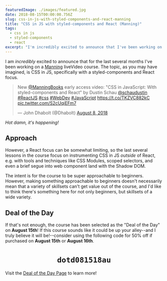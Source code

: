 ```yaml
---
featuredImage: ./images/featured.jpg
date: 2018-08-15T00:00:00.756Z
slug: css-in-js-with-styled-components-and-react-manning
title: "CSS in JS with styled-components and React (Manning)"
tags:
  - css in js
  - styled-components
  - react
excerpt: "I'm incredibly excited to announce that I've been working on a Manning liveVideo course for the last several months with the intent to share all that makes CSS in JS great with the library styled-components"
---
```


I am _incredibly_ excited to announce that for the last several months I've been working on a [Manning][manning] liveVideo course. The topic, as you may have imagined, is CSS in JS, specifically with a styled-components and React focus.

<blockquote class="twitter-tweet" data-lang="en"><p lang="en" dir="ltr">New <a href="https://twitter.com/ManningBooks?ref_src=twsrc%5Etfw">@ManningBooks</a> early access video: &quot;CSS in JavaScript: With styled-components and React&quot; by Dustin Schau <a href="https://twitter.com/SchauDustin?ref_src=twsrc%5Etfw">@schaudustin</a> <a href="https://twitter.com/hashtag/ReactJS?src=hash&amp;ref_src=twsrc%5Etfw">#ReactJS</a> <a href="https://twitter.com/hashtag/css?src=hash&amp;ref_src=twsrc%5Etfw">#css</a> <a href="https://twitter.com/hashtag/WebDev?src=hash&amp;ref_src=twsrc%5Etfw">#WebDev</a> <a href="https://twitter.com/hashtag/JavaScript?src=hash&amp;ref_src=twsrc%5Etfw">#JavaScript</a> <a href="https://t.co/TKZVC882kC">https://t.co/TKZVC882kC</a> <a href="https://t.co/S2cUqiEFm7">pic.twitter.com/S2cUqiEFm7</a></p>&mdash; John Dhabolt (@Dhabolt) <a href="https://twitter.com/Dhabolt/status/1027139514186256384?ref_src=twsrc%5Etfw">August 8, 2018</a></blockquote>

_Hot damn, it's happening!_

## Approach

However, a React focus can be somewhat limiting, so the last several lessons in the course focus on instrumenting CSS in JS _outside_ of React, e.g. with tools and techniques like CSS Modules, scoped selectors, and even a brief segue into web component land with the Shadow DOM.

The intent is for the course to be super approachable to beginners. However, making something approachable to beginners doesn't necessarily mean that a variety of skillsets can't get value out of the course, and I'd like to think there's something here for not only beginners, but skillsets of a wide variety.

## Deal of the Day

If that's not enough, the course has been selected as the "Deal of the Day" on **August 15th**! If this course sounds like it could be up your alley--and I truly believe it will be!--consider using the following code for 50% off if purchased on **August 15th** or **August 16th**.

<h1 style="text-align: center; display: block;"><code>dotd081518au</code></h1>

Visit the [Deal of the Day Page][dod] to learn more!

[manning]: https://www.manning.com/
[dod]: http://bit.ly/2nxt6sK
